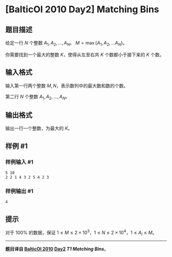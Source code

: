 # [BalticOI 2010 Day2] Matching Bins

## 题目描述

给定一行 $N$ 个整数 $A_1,A_2,\dots,A_N$。 $M=\max\{A_1,A_2,\dots A_N\}$。

你需要找到一个最大的整数 $K$，使得从左至右共 $K$ 个数都小于接下来的 $K$ 个数。

## 输入格式

输入第一行两个整数 $M,N$，表示数列中的最大数和数的个数。

第二行 $N$ 个整数 $A_1,A_2,\dots,A_N$。

## 输出格式

输出一行一个整数，为最大的 $K$。

## 样例 #1

### 样例输入 #1
```
5 10
2 2 1 4 3 2 5 4 2 3
```

### 样例输出 #1

```
4
```

## 提示

对于 $100\%$ 的数据，保证 $1\le M\le 2\times 10^3$，$1\le N\le 2\times 10^4$，$1\le A_i\le M$。

----

**题目译自 [BalticOI 2010](https://www.luogu.com.cn/problem/U125995) [Day2](https://boi.cses.fi/files/boi2010_day2.pdf) *T1 Matching Bins***。
